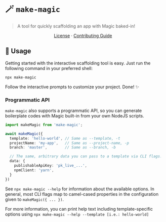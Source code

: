 # 🪄 `make-magic`

> A tool for quickly scaffolding an app with Magic baked-in!

<p align="center">
  <a href="https://github.com/magiclabs/create-magic-app/blob/master/LICENSE">License</a> ·
  <a href="https://github.com/magiclabs/create-magic-app/blob/master/CONTRIBUTING.md">Contributing Guide</a>
</p>

## 🚀 Usage

Getting started with the interactive scaffolding tool is easy. Just run the following command in your preferred shell:

```zsh
npx make-magic
```

Follow the interactive prompts to customize your project. Done! ✨

### Programmatic API

`make-magic` also supports a programmatic API, so you can generate boilerplate codes with Magic built-in from your own NodeJS scripts.

```ts
import makeMagic from 'make-magic';

await makeMagic({
  template: 'hello-world', // Same as --template, -t
  projectName: 'my-app',   // Same as --project-name, -p
  branch: 'master',        // Same as --branch, -b

  // The same, arbitrary data you can pass to a template via CLI flags.
  data: {
    publishableApiKey: 'pk_live_...',
    npmClient: 'yarn',
  }
})
```

See `npx make-magic --help` for information about the available options. In general, most CLI flags map to camel-cased properties in the configuration given to `makeMagic({ ... })`.

For more information, you can print help text including template-specific options using `npx make-magic --help --template [i.e.: hello-world]`
